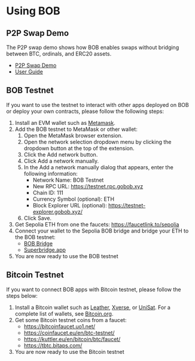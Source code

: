 # Using BOB

## P2P Swap Demo

The P2P swap demo shows how BOB enables swaps without bridging between BTC, ordinals, and ERC20 assets.

- [P2P Swap Demo](https://demo.gobob.xyz/)
- [User Guide](/docs/docs/build/examples/btc-swap/#demo)

## BOB Testnet

If you want to use the testnet to interact with other apps deployed on BOB or deploy your own contracts, please follow the following steps:

1. Install an EVM wallet such as [Metamask](https://metamask.io/).
2. Add the BOB testnet to MetaMask or other wallet:
    1. Open the MetaMask browser extension.
    2. Open the network selection dropdown menu by clicking the dropdown button at the top of the extension.
    3. Click the Add network button.
    4. Click Add a network manually.
    5. In the Add a network manually dialog that appears, enter the following information:
        - Network Name: BOB Testnet
        - New RPC URL: https://testnet.rpc.gobob.xyz
        - Chain ID: 111
        - Currency Symbol (optional): ETH
        - Block Explorer URL (optional): https://testnet-explorer.gobob.xyz/
    6. Click Save.
3. Get Sepolia ETH from one the faucets: https://faucetlink.to/sepolia
4. Connect your wallet to the Sepolia BOB bridge and bridge your ETH to the BOB testnet:
    - [BOB Bridge](https://testnet-bridge.gobob.xyz/)
    - [Superbridge.app](https://puff-bob-jznbxtoq7h.testnets.superbridge.app/)
5. You are now ready to use the BOB testnet

## Bitcoin Testnet

If you want to connect BOB apps with Bitcoin testnet, please follow the steps below:

1. Install a Bitcoin wallet such as [Leather](https://leather.io/), [Xverse](https://www.xverse.app/), or [UniSat](https://unisat.io/). For a complete list of wallets, see [Bitcoin.org](https://bitcoin.org/en/choose-your-wallet).
2. Get some Bitcoin testnet coins from a faucet:
    - https://bitcoinfaucet.uo1.net/
    - https://coinfaucet.eu/en/btc-testnet/
    - https://kuttler.eu/en/bitcoin/btc/faucet/
    - https://tbtc.bitaps.com/
3. You are now ready to use the Bitcoin testnet